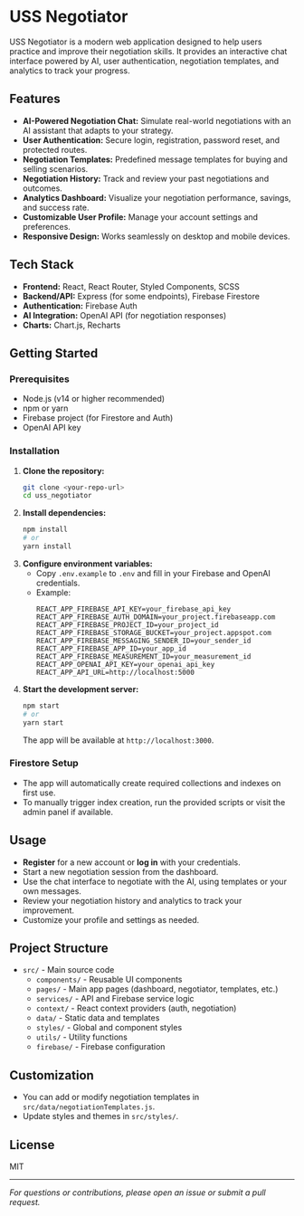 # USS Negotiator

USS Negotiator is a modern web application designed to help users practice and improve their negotiation skills. It provides an interactive chat interface powered by AI, user authentication, negotiation templates, and analytics to track your progress.

## Features

- **AI-Powered Negotiation Chat:** Simulate real-world negotiations with an AI assistant that adapts to your strategy.
- **User Authentication:** Secure login, registration, password reset, and protected routes.
- **Negotiation Templates:** Predefined message templates for buying and selling scenarios.
- **Negotiation History:** Track and review your past negotiations and outcomes.
- **Analytics Dashboard:** Visualize your negotiation performance, savings, and success rate.
- **Customizable User Profile:** Manage your account settings and preferences.
- **Responsive Design:** Works seamlessly on desktop and mobile devices.

## Tech Stack

- **Frontend:** React, React Router, Styled Components, SCSS
- **Backend/API:** Express (for some endpoints), Firebase Firestore
- **Authentication:** Firebase Auth
- **AI Integration:** OpenAI API (for negotiation responses)
- **Charts:** Chart.js, Recharts

## Getting Started

### Prerequisites
- Node.js (v14 or higher recommended)
- npm or yarn
- Firebase project (for Firestore and Auth)
- OpenAI API key

### Installation
1. **Clone the repository:**
   ```bash
   git clone <your-repo-url>
   cd uss_negotiator
   ```
2. **Install dependencies:**
   ```bash
   npm install
   # or
   yarn install
   ```
3. **Configure environment variables:**
   - Copy `.env.example` to `.env` and fill in your Firebase and OpenAI credentials.
   - Example:
     ```env
     REACT_APP_FIREBASE_API_KEY=your_firebase_api_key
     REACT_APP_FIREBASE_AUTH_DOMAIN=your_project.firebaseapp.com
     REACT_APP_FIREBASE_PROJECT_ID=your_project_id
     REACT_APP_FIREBASE_STORAGE_BUCKET=your_project.appspot.com
     REACT_APP_FIREBASE_MESSAGING_SENDER_ID=your_sender_id
     REACT_APP_FIREBASE_APP_ID=your_app_id
     REACT_APP_FIREBASE_MEASUREMENT_ID=your_measurement_id
     REACT_APP_OPENAI_API_KEY=your_openai_api_key
     REACT_APP_API_URL=http://localhost:5000
     ```
4. **Start the development server:**
   ```bash
   npm start
   # or
   yarn start
   ```
   The app will be available at `http://localhost:3000`.

### Firestore Setup
- The app will automatically create required collections and indexes on first use.
- To manually trigger index creation, run the provided scripts or visit the admin panel if available.

## Usage
- **Register** for a new account or **log in** with your credentials.
- Start a new negotiation session from the dashboard.
- Use the chat interface to negotiate with the AI, using templates or your own messages.
- Review your negotiation history and analytics to track your improvement.
- Customize your profile and settings as needed.

## Project Structure
- `src/` - Main source code
  - `components/` - Reusable UI components
  - `pages/` - Main app pages (dashboard, negotiator, templates, etc.)
  - `services/` - API and Firebase service logic
  - `context/` - React context providers (auth, negotiation)
  - `data/` - Static data and templates
  - `styles/` - Global and component styles
  - `utils/` - Utility functions
  - `firebase/` - Firebase configuration

## Customization
- You can add or modify negotiation templates in `src/data/negotiationTemplates.js`.
- Update styles and themes in `src/styles/`.

## License
MIT

---

*For questions or contributions, please open an issue or submit a pull request.*
